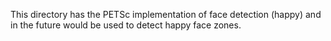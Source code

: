 This directory has the PETSc implementation of face detection (happy) and in the future would be used to detect happy face zones.


